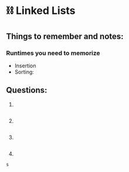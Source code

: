 # ⛓️ Linked Lists

## Things to remember and notes:

### Runtimes you need to memorize
* Insertion
* Sorting: 


## Questions: 
1)
~~~

~~~

2)
~~~

~~~

3)
~~~

~~~
4) 
~~~
s
~~~

